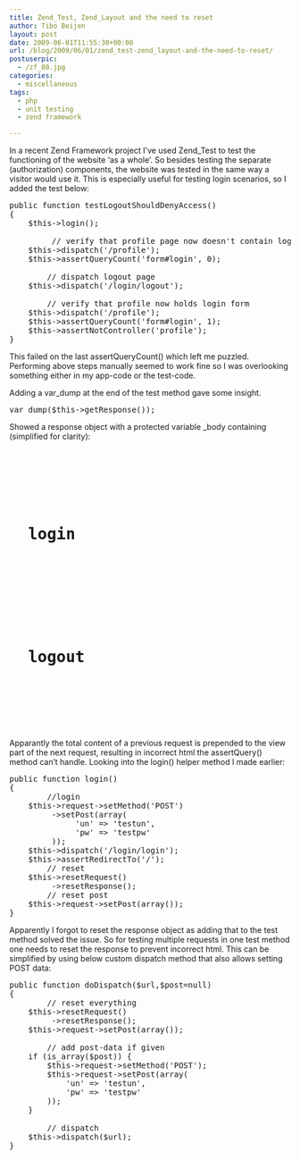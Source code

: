 ```yaml
---
title: Zend_Test, Zend_Layout and the need to reset
author: Tibo Beijen
layout: post
date: 2009-06-01T11:55:30+00:00
url: /blog/2009/06/01/zend_test-zend_layout-and-the-need-to-reset/
postuserpic:
  - /zf_80.jpg
categories:
  - miscellaneous
tags:
  - php
  - unit testing
  - zend framework

---
```

In a recent Zend Framework project I&#8217;ve used Zend_Test to test the functioning of the website &#8216;as a whole&#8217;. So besides testing the separate (authorization) components, the website was tested in the same way a visitor would use it. This is especially useful for testing login scenarios, so I added the test below:

<pre lang="php">public function testLogoutShouldDenyAccess()
{
    $this->login();

         // verify that profile page now doesn't contain login form
    $this->dispatch('/profile');
    $this->assertQueryCount('form#login', 0);

        // dispatch logout page
    $this->dispatch('/login/logout');

        // verify that profile now holds login form
    $this->dispatch('/profile');
    $this->assertQueryCount('form#login', 1);
    $this->assertNotController('profile');
}
</pre>

This failed on the last assertQueryCount() which left me puzzled. Performing above steps manually seemed to work fine so I was overlooking something either in my app-code or the test-code.
  
<!--more-->


  
Adding a var_dump at the end of the test method gave some insight.

<pre lang="php">var_dump($this->getResponse());</pre>

Showed a response object with a protected variable _body containing (simplified for clarity):

<pre lang="html">




<h1>
  login
</h1>
    
    
    
    

<h1>
  logout
</h1>
    
    



</pre>

Apparantly the total content of a previous request is prepended to the view part of the next request, resulting in incorrect html the assertQuery() method can&#8217;t handle. Looking into the login() helper method I made earlier:

<pre lang="php">public function login()
{
        //login
    $this->request->setMethod('POST')
         ->setPost(array(
              'un' => 'testun',
              'pw' => 'testpw'
         ));
    $this->dispatch('/login/login');
    $this->assertRedirectTo('/');
        // reset
    $this->resetRequest()
         ->resetResponse();
        // reset post
    $this->request->setPost(array());
}
</pre>

Apparently I forgot to reset the response object as adding that to the test method solved the issue. So for testing multiple requests in one test method one needs to reset the response to prevent incorrect html. This can be simplified by using below custom dispatch method that also allows setting POST data:

<pre lang="php">public function doDispatch($url,$post=null)
{
        // reset everything
    $this->resetRequest()
         ->resetResponse();
    $this->request->setPost(array());

        // add post-data if given
    if (is_array($post)) {
        $this->request->setMethod('POST');
        $this->request->setPost(array(
            'un' => 'testun',
            'pw' => 'testpw'
        ));
    }

        // dispatch
    $this->dispatch($url);
}
</pre>
